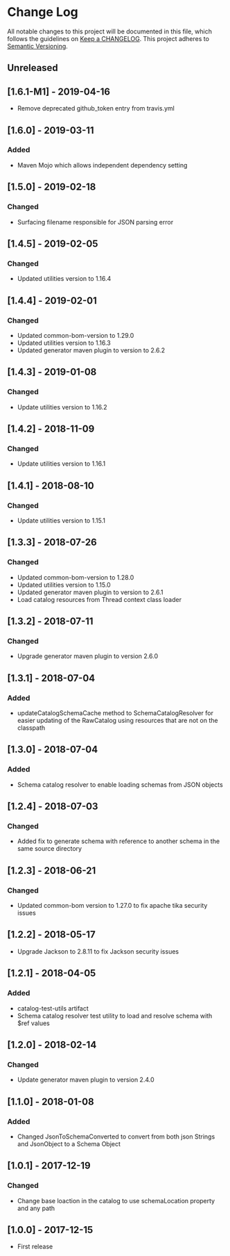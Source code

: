 # Change Log
All notable changes to this project will be documented in this file, which follows the guidelines 
on [Keep a CHANGELOG](http://keepachangelog.com/). This project adheres to 
[Semantic Versioning](http://semver.org/).

## Unreleased

## [1.6.1-M1] - 2019-04-16
- Remove deprecated github_token entry from travis.yml 

## [1.6.0] - 2019-03-11

### Added
- Maven Mojo which allows independent dependency setting

## [1.5.0] - 2019-02-18

### Changed
- Surfacing filename responsible for JSON parsing error

## [1.4.5] - 2019-02-05

### Changed
- Updated utilities version to 1.16.4

## [1.4.4] - 2019-02-01

### Changed
- Updated common-bom-version to 1.29.0
- Updated utilities version to 1.16.3
- Updated generator maven plugin to version to 2.6.2

## [1.4.3] - 2019-01-08

### Changed
- Update utilities version to 1.16.2

## [1.4.2] - 2018-11-09

### Changed
- Update utilities version to 1.16.1

## [1.4.1] - 2018-08-10

### Changed
- Update utilities version to 1.15.1

## [1.3.3] - 2018-07-26
### Changed
- Updated common-bom-version to 1.28.0
- Updated utilities version to 1.15.0
- Updated generator maven plugin to version to 2.6.1
- Load catalog resources from Thread context class loader

## [1.3.2] - 2018-07-11
### Changed
- Upgrade generator maven plugin to version 2.6.0

## [1.3.1] - 2018-07-04
### Added
- updateCatalogSchemaCache method to SchemaCatalogResolver for easier updating of the RawCatalog 
using resources that are not on the classpath

## [1.3.0] - 2018-07-04
### Added
- Schema catalog resolver to enable loading schemas from JSON objects

## [1.2.4] - 2018-07-03

### Changed
- Added fix to generate schema with reference to another schema in the same source directory

## [1.2.3] - 2018-06-21

### Changed
- Updated common-bom version to 1.27.0 to fix apache tika security issues

## [1.2.2] - 2018-05-17
- Upgrade Jackson to 2.8.11 to fix Jackson security issues 

## [1.2.1] - 2018-04-05
### Added
- catalog-test-utils artifact
- Schema catalog resolver test utility to load and resolve schema with $ref values 

## [1.2.0] - 2018-02-14
### Changed
- Update generator maven plugin to version 2.4.0

## [1.1.0] - 2018-01-08
### Added
- Changed JsonToSchemaConverted to convert from both json Strings and JsonObject to a Schema Object

## [1.0.1] - 2017-12-19
### Changed
- Change base loaction in the catalog to use schemaLocation property and any path

## [1.0.0] - 2017-12-15
- First release
